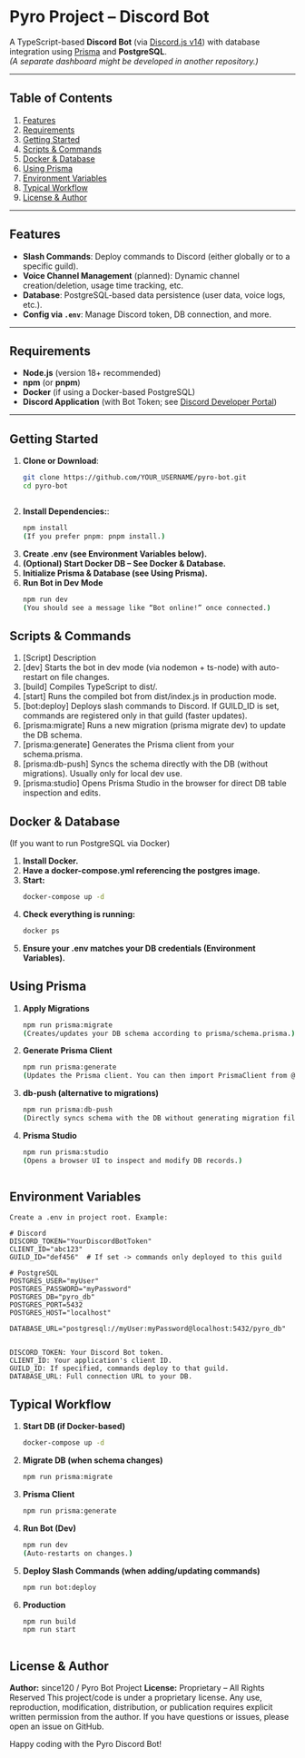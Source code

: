 # Pyro Project – Discord Bot

A TypeScript-based **Discord Bot** (via [Discord.js v14](https://discord.js.org/)) with database integration using [Prisma](https://www.prisma.io/) and **PostgreSQL**.  
*(A separate dashboard might be developed in another repository.)*

---

## Table of Contents
1. [Features](#features)
2. [Requirements](#requirements)
3. [Getting Started](#getting-started)
4. [Scripts & Commands](#scripts--commands)
5. [Docker & Database](#docker--database)
6. [Using Prisma](#using-prisma)
7. [Environment Variables](#environment-variables)
8. [Typical Workflow](#typical-workflow)
9. [License & Author](#license--author)

---

## Features
- **Slash Commands**: Deploy commands to Discord (either globally or to a specific guild).
- **Voice Channel Management** (planned): Dynamic channel creation/deletion, usage time tracking, etc.
- **Database**: PostgreSQL-based data persistence (user data, voice logs, etc.).
- **Config via `.env`**: Manage Discord token, DB connection, and more.

---

## Requirements
- **Node.js** (version 18+ recommended)
- **npm** (or **pnpm**)
- **Docker** (if using a Docker-based PostgreSQL)
- **Discord Application** (with Bot Token; see [Discord Developer Portal](https://discord.com/developers/docs/intro))

---

## Getting Started

1. **Clone or Download**:
   ```bash
   git clone https://github.com/YOUR_USERNAME/pyro-bot.git
   cd pyro-bot



2. **Install Dependencies:**:
   ```bash
   npm install
   (If you prefer pnpm: pnpm install.)

3. **Create .env (see Environment Variables below).**
4. **(Optional) Start Docker DB – See Docker & Database.**
5. **Initialize Prisma & Database (see Using Prisma).**
6. **Run Bot in Dev Mode**
   ```bash
   npm run dev
   (You should see a message like “Bot online!” once connected.)


## Scripts & Commands
1. [Script]	Description
2. [dev]	Starts the bot in dev mode (via nodemon + ts-node) with auto-restart on file changes.
3. [build]	Compiles TypeScript to dist/.
4. [start]	Runs the compiled bot from dist/index.js in production mode.
5. [bot:deploy]	Deploys slash commands to Discord. If GUILD_ID is set, commands are registered only in that guild (faster updates).
6. [prisma:migrate]	Runs a new migration (prisma migrate dev) to update the DB schema.
7. [prisma:generate]	Generates the Prisma client from your schema.prisma.
8. [prisma:db-push]	Syncs the schema directly with the DB (without migrations). Usually only for local dev use.
9. [prisma:studio]	Opens Prisma Studio in the browser for direct DB table inspection and edits.


## Docker & Database
(If you want to run PostgreSQL via Docker)

1.  **Install Docker.**
2.  **Have a docker-compose.yml referencing the postgres image.**
3.  **Start:**
    ```bash
    docker-compose up -d
4.  **Check everything is running:**
    ```bash
    docker ps
5. **Ensure your .env matches your DB credentials (Environment Variables).**


## Using Prisma

1.  **Apply Migrations**
    ```bash
    npm run prisma:migrate
    (Creates/updates your DB schema according to prisma/schema.prisma.)

2.  **Generate Prisma Client**   
    ```bash
    npm run prisma:generate
    (Updates the Prisma client. You can then import PrismaClient from @prisma/client.)

3.  **db-push (alternative to migrations)**
    ```bash
    npm run prisma:db-push
    (Directly syncs schema with the DB without generating migration files (for quick local use).)

4.  **Prisma Studio**
    ```bash
    npm run prisma:studio
    (Opens a browser UI to inspect and modify DB records.)



## Environment Variables

    Create a .env in project root. Example:

    # Discord
    DISCORD_TOKEN="YourDiscordBotToken"
    CLIENT_ID="abc123"
    GUILD_ID="def456"  # If set -> commands only deployed to this guild

    # PostgreSQL
    POSTGRES_USER="myUser"
    POSTGRES_PASSWORD="myPassword"
    POSTGRES_DB="pyro_db"
    POSTGRES_PORT=5432
    POSTGRES_HOST="localhost"

    DATABASE_URL="postgresql://myUser:myPassword@localhost:5432/pyro_db"


    DISCORD_TOKEN: Your Discord Bot token.
    CLIENT_ID: Your application's client ID.
    GUILD_ID: If specified, commands deploy to that guild.
    DATABASE_URL: Full connection URL to your DB.


## Typical Workflow

1.  **Start DB (if Docker-based)**
    ```bash
    docker-compose up -d

2.  **Migrate DB (when schema changes)**
    ```bash
    npm run prisma:migrate

3.  **Prisma Client**
    ```bash
    npm run prisma:generate

4.  **Run Bot (Dev)**
    ```bash
    npm run dev
    (Auto-restarts on changes.)

5.  **Deploy Slash Commands (when adding/updating commands)**
    ```bash
    npm run bot:deploy

6.  **Production**
    ```bash
    npm run build
    npm run start



## License & Author


**Author:** since120 / Pyro Bot Project
**License:** Proprietary – All Rights Reserved
This project/code is under a proprietary license.
Any use, reproduction, modification, distribution, or publication requires explicit written permission from the author.
If you have questions or issues, please open an issue on GitHub.

Happy coding with the Pyro Discord Bot!


